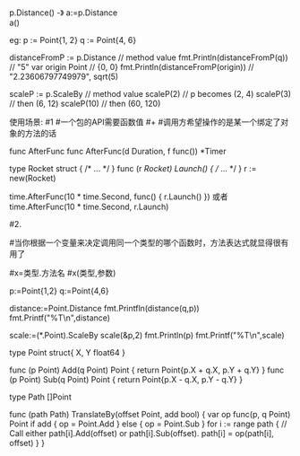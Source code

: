 p.Distance()
-》
a:=p.Distance  
a()



eg:
p := Point{1, 2}
q := Point{4, 6}

distanceFromP := p.Distance        // method value
fmt.Println(distanceFromP(q))      // "5"
var origin Point                   // {0, 0}
fmt.Println(distanceFromP(origin)) // "2.23606797749979", sqrt(5)

scaleP := p.ScaleBy // method value
scaleP(2)           // p becomes (2, 4)
scaleP(3)           //      then (6, 12)
scaleP(10)          //      then (60, 120)


使用场景:
#1 
#一个包的API需要函数值
#+
#调用方希望操作的是某一个绑定了对象的方法的话

func AfterFunc
func AfterFunc(d Duration, f func()) *Timer

type Rocket struct { /* ... */ }
func (r *Rocket) Launch() { /* ... */ }
r := new(Rocket)

time.AfterFunc(10 * time.Second, func() { r.Launch() })
或者
time.AfterFunc(10 * time.Second, r.Launch)


#2.

#当你根据一个变量来决定调用同一个类型的哪个函数时，方法表达式就显得很有用了

#x=类型.方法名 
#x(类型,参数)

p:=Point{1,2}
q:=Point{4,6}

distance:=Point.Distance 
fmt.Printfln(distance(q,p))
fmt.Printf("%T\n",distance)

scale:=(*.Point).ScaleBy
scale(&p,2)
fmt.Println(p)
fmt.Printf("%T\n",scale)




type Point struct{ X, Y float64 }

func (p Point) Add(q Point) Point { return Point{p.X + q.X, p.Y + q.Y} }
func (p Point) Sub(q Point) Point { return Point{p.X - q.X, p.Y - q.Y} }

type Path []Point

func (path Path) TranslateBy(offset Point, add bool) {
    var op func(p, q Point) Point
    if add {
        op = Point.Add
    } else {
        op = Point.Sub
    }
    for i := range path {
        // Call either path[i].Add(offset) or path[i].Sub(offset).
        path[i] = op(path[i], offset)
    }
}

